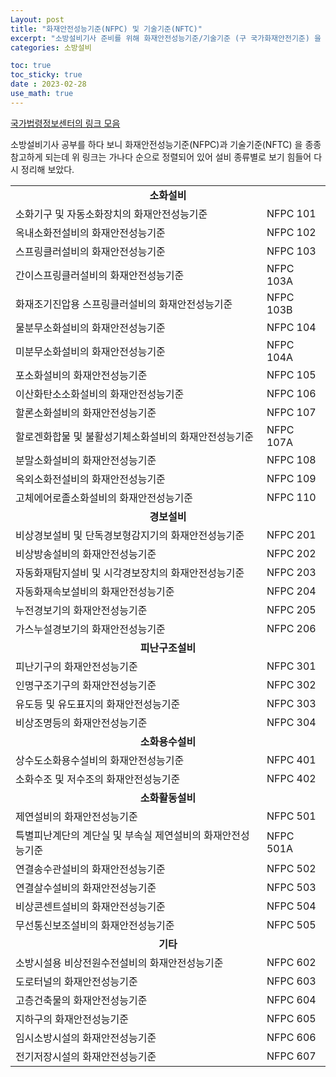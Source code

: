 ```yaml
---
Layout: post
title: "화재안전성능기준(NFPC) 및 기술기준(NFTC)"
excerpt: "소방설비기사 준비를 위해 화재안전성능기준/기술기준 (구 국가화재안전기준) 을 분류함."
categories: 소방설비

toc: true
toc_sticky: true
date : 2023-02-28
use_math: true
---
```


[국가법령정보센터의 링크 모음](https://www.law.go.kr/lbook/lbInfoR.do?lbookSeq=100443&recoYn=Y)  

소방설비기사 공부를 하다 보니 화재안전성능기준(NFPC)과 기술기준(NFTC) 을 종종 참고하게 되는데 위 링크는 가나다 순으로 정렬되어 있어 설비 종류별로 보기 힘들어 다시 정리해 보았다.  


<table>
  <tr> <td colspan="2" align="center"> <b>	소화설비			</td> </tr>
  <tr> <td>	소화기구 및 자동소화장치의 화재안전성능기준	</td> <td>	NFPC 101	</td> </tr>
  <tr> <td>	옥내소화전설비의 화재안전성능기준	</td> <td>	NFPC 102	</td> </tr>
  <tr> <td>	스프링클러설비의 화재안전성능기준	</td> <td>	NFPC 103	</td> </tr>
  <tr> <td>	간이스프링클러설비의 화재안전성능기준	</td> <td>	NFPC 103A	</td> </tr>
  <tr> <td>	화재조기진압용 스프링클러설비의 화재안전성능기준	</td> <td>	NFPC 103B	</td> </tr>
  <tr> <td>	물분무소화설비의 화재안전성능기준	</td> <td>	NFPC 104	</td> </tr>
  <tr> <td>	미분무소화설비의 화재안전성능기준	</td> <td>	NFPC 104A	</td> </tr>
  <tr> <td>	포소화설비의 화재안전성능기준	</td> <td>	NFPC 105	</td> </tr>
  <tr> <td>	이산화탄소소화설비의 화재안전성능기준	</td> <td>	NFPC 106	</td> </tr>
  <tr> <td>	할론소화설비의 화재안전성능기준	</td> <td>	NFPC 107	</td> </tr>
  <tr> <td>	할로겐화합물 및 불활성기체소화설비의 화재안전성능기준	</td> <td>	NFPC 107A	</td> </tr>
  <tr> <td>	분말소화설비의 화재안전성능기준	</td> <td>	NFPC 108	</td> </tr>
  <tr> <td>	옥외소화전설비의 화재안전성능기준	</td> <td>	NFPC 109	</td> </tr>
  <tr> <td>	고체에어로졸소화설비의 화재안전성능기준	</td> <td>	NFPC 110	</td> </tr>
  <tr> <td colspan="2" align="center"> <b>	경보설비			</td> </tr>
  <tr> <td>	비상경보설비 및 단독경보형감지기의 화재안전성능기준	</td> <td>	NFPC 201	</td> </tr>
  <tr> <td>	비상방송설비의 화재안전성능기준	</td> <td>	NFPC 202	</td> </tr>
  <tr> <td>	자동화재탐지설비 및 시각경보장치의 화재안전성능기준	</td> <td>	NFPC 203	</td> </tr>
  <tr> <td>	자동화재속보설비의 화재안전성능기준	</td> <td>	NFPC 204	</td> </tr>
  <tr> <td>	누전경보기의 화재안전성능기준	</td> <td>	NFPC 205	</td> </tr>
  <tr> <td>	가스누설경보기의 화재안전성능기준	</td> <td>	NFPC 206	</td> </tr>
  <tr> <td colspan="2" align="center"> <b>	피난구조설비			</td> </tr>
  <tr> <td>	피난기구의 화재안전성능기준	</td> <td>	NFPC 301	</td> </tr>
  <tr> <td>	인명구조기구의 화재안전성능기준	</td> <td>	NFPC 302	</td> </tr>
  <tr> <td>	유도등 및 유도표지의 화재안전성능기준	</td> <td>	NFPC 303	</td> </tr>
  <tr> <td>	비상조명등의 화재안전성능기준	</td> <td>	NFPC 304	</td> </tr>
  <tr> <td colspan="2" align="center"> <b>	소화용수설비			</td> </tr>
  <tr> <td>	상수도소화용수설비의 화재안전성능기준	</td> <td>	NFPC 401	</td> </tr>
  <tr> <td>	소화수조 및 저수조의 화재안전성능기준	</td> <td>	NFPC 402	</td> </tr>
  <tr> <td colspan="2" align="center"> <b>	소화활동설비			</td> </tr>
  <tr> <td>	제연설비의 화재안전성능기준	</td> <td>	NFPC 501	</td> </tr>
  <tr> <td>	특별피난계단의 계단실 및 부속실 제연설비의 화재안전성능기준	</td> <td>	NFPC 501A	</td> </tr>
  <tr> <td>	연결송수관설비의 화재안전성능기준	</td> <td>	NFPC 502	</td> </tr>
  <tr> <td>	연결살수설비의 화재안전성능기준	</td> <td>	NFPC 503	</td> </tr>
  <tr> <td>	비상콘센트설비의 화재안전성능기준	</td> <td>	NFPC 504	</td> </tr>
  <tr> <td>	무선통신보조설비의 화재안전성능기준	</td> <td>	NFPC 505	</td> </tr>
  <tr> <td colspan="2" align="center"> <b>	기타			</td> </tr>
  <tr> <td>	소방시설용 비상전원수전설비의 화재안전성능기준	</td> <td>	NFPC 602	</td> </tr>
  <tr> <td>	도로터널의 화재안전성능기준	</td> <td>	NFPC 603	</td> </tr>
  <tr> <td>	고층건축물의 화재안전성능기준 	</td> <td>	NFPC 604	</td> </tr>
  <tr> <td>	지하구의 화재안전성능기준	</td> <td>	NFPC 605	</td> </tr>
  <tr> <td>	임시소방시설의 화재안전성능기준	</td> <td>	NFPC 606	</td> </tr>
  <tr> <td>	전기저장시설의 화재안전성능기준	</td> <td>	NFPC 607	</td> </tr>

</table>



